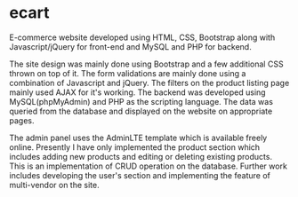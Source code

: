 # ecart
E-commerce website developed using HTML, CSS, Bootstrap along with Javascript/jQuery for front-end and MySQL and PHP for backend.

The site design was mainly done using Bootstrap and a few additional CSS thrown on top of it. The form validations are mainly done using a combination of Javascript and jQuery. The filters on the product listing page mainly used AJAX for it's working. The backend was developed using MySQL(phpMyAdmin) and PHP as the scripting language. The data was queried from the database and displayed on the website on appropriate pages.

The admin panel uses the AdminLTE template which is available freely online. Presently I have only implemented the product section which includes adding new products and editing or deleting existing products. This is an implementation of CRUD operation on the database. Further work includes developing the user's section and implementing the feature of multi-vendor on the site.
